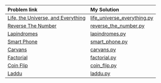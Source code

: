 |Problem link|My Solution|
|:----|:----|
|[Life, the Universe, and Everything](<https://www.codechef.com/LRNDSA01/problems/TEST>)|[life_universe_everything.py](<https://github.com/mygoal-javadeveloper/CompetitiveProgramming/blob/main/Python/codechef/life_universe_everything.py>)|
|[Reverse The Number](<https://www.codechef.com/LRNDSA01/problems/FLOW007>)|[reverse_the_number.py](<https://github.com/mygoal-javadeveloper/CompetitiveProgramming/blob/main/Python/codechef/reverse_the_number.py>)|
|[Lapindromes](<https://www.codechef.com/LRNDSA01/problems/LAPIN>)|[lapindromes.py](<https://github.com/mygoal-javadeveloper/CompetitiveProgramming/blob/main/Python/codechef/lapindromes.py>)|
|[Smart Phone](<https://www.codechef.com/LRNDSA01/problems/ZCO14003>)|[smart_phone.py](<https://github.com/mygoal-javadeveloper/CompetitiveProgramming/blob/main/Python/codechef/smart_phone.py>)|
|[Carvans](<https://www.codechef.com/LRNDSA01/problems/CARVANS>)|[carvans.py](<https://github.com/mygoal-javadeveloper/CompetitiveProgramming/blob/main/Python/codechef/carvans.py>)|
|[Factorial](<https://www.codechef.com/LRNDSA01/problems/FCTRL>)|[factorial.py](<https://github.com/mygoal-javadeveloper/CompetitiveProgramming/blob/main/Python/codechef/factorial.py>)|
|[Coin Flip](<https://www.codechef.com/LRNDSA01/problems/CONFLIP>)|[coin_flip.py](<https://github.com/mygoal-javadeveloper/CompetitiveProgramming/blob/main/Python/codechef/coin_flip.py>)|
|[Laddu](<https://www.codechef.com/LRNDSA01/problems/LADDU>)|[laddu.py](<https://github.com/mygoal-javadeveloper/CompetitiveProgramming/blob/main/Python/codechef/laddu.py>)|
